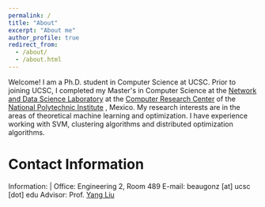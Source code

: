 ```yaml
---
permalink: /
title: "About"
excerpt: "About me"
author_profile: true
redirect_from: 
  - /about/
  - /about.html
---
```


Welcome! I am a Ph.D. student in Computer Science at UCSC. Prior to joining UCSC, I completed my Master's in Computer Science at the [Network and Data Science Laboratory](http://www.prime.cic.ipn.mx) at the [Computer Research Center](http://www.cic.ipn.mx) of the [National Polytechnic Institute](https://www.ipn.mx) , Mexico. My research interests are in the areas of theoretical machine learning and optimization. I have experience working with SVM, clustering algorithms and distributed optimization algorithms.

Contact Information
======
Information: |
  Office: Engineering 2, Room 489
  E-mail: beaugonz [at] ucsc [dot] edu
  Advisor: Prof. [Yang Liu](http://www.yliuu.com)
